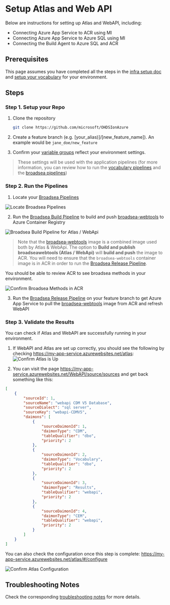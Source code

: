 # Setup Atlas and Web API

Below are instructions for setting up Atlas and WebAPI, including:

* Connecting Azure App Service to ACR using MI
* Connecting Azure App Service to Azure SQL using MI
* Connecting the Build Agent to Azure SQL and ACR

## Prerequisites

This page assumes you have completed all the steps in the [infra setup doc](/docs/setup/setup_infra.md) and [setup your vocabulary](/docs/setup/setup_vocabulary.md) for your environment.

## Steps

### Step 1. Setup your Repo

1. Clone the repository

    ```bash
    git clone https://github.com/microsoft/OHDSIonAzure
    ```

2. Create a feature branch (e.g. [your_alias)]/[new_feature_name]). An example would be `jane_doe/new_feature`

3. Confirm your [variable groups](/docs/update_your_variables.md) reflect your environment settings.

> These settings will be used with the application pipelines (for more information, you can review how to run the [vocabulary pipelines](/pipelines/README.md/#vocabulary-pipelines) and the [broadsea pipelines](/pipelines/README.md/#broadsea-pipelines))

### Step 2. Run the Pipelines

1. Locate your [Broadsea Pipelines](/pipelines/README.md/#broadsea-pipelines)

![Locate Broadsea Pipelines](/docs/media/run_broadsea_pipeline_0.png)

2. Run the [Broadsea Build Pipeline](/pipelines/README.md/#broadsea-build-pipeline) to build and push [broadsea-webtools](/apps/broadsea-webtools/README.md) to Azure Container Registry

![Broadsea Build Pipeline for Atlas / WebApi](/docs/media/broadsea_build_pipeline_atlas_webapi.png)

> Note that the [broadsea-webtools](/apps/broadsea-webtools/README.md) image is a combined image used both by Atlas & WebApi. The option to **Build and publish broadseawebtools (Atlas / WebApi)** will **build and push** the image to ACR. You will need to ensure that the `broadsea-webtools` container image is in ACR in order to run the [Broadsea Release Pipeline](/pipelines/README.md/#broadsea-release-pipeline).

You should be able to review ACR to see broadsea methods in your environment.

![Confirm Broadsea Methods in ACR](/docs/media/confirm_acr_broadsea_webtools_1.png)

3. Run the [Broadsea Release Pipeline](/pipelines/README.md/#broadsea-release-pipeline) on your feature branch to get Azure App Service to pull the [broadsea-webtools](/apps/broadsea-webtools/README.md) image from ACR and refresh WebAPI

### Step 3. Validate the Results

You can check if Atlas and WebAPI are successfully running in your environment.

1. If WebAPI and Atlas are set up correctly, you should see the following by checking https://my-app-service.azurewebsites.net/atlas:
![Confirm Atlas is Up](/docs/media/confirm_atlas_1.png)

2. You can visit the page https://my-app-service.azurewebsites.net/WebAPI/source/sources and get back something like this:

```json
[
    {
        "sourceId": 1,
        "sourceName": "webapi CDM V5 Database",
        "sourceDialect": "sql server",
        "sourceKey": "webapi-CDMV5",
        "daimons": [
            {
                "sourceDaimonId": 1,
                "daimonType": "CDM",
                "tableQualifier": "dbo",
                "priority": 2
            },
            {
                "sourceDaimonId": 2,
                "daimonType": "Vocabulary",
                "tableQualifier": "dbo",
                "priority": 2
            },
            {
                "sourceDaimonId": 3,
                "daimonType": "Results",
                "tableQualifier": "webapi",
                "priority": 2
            },
            {
                "sourceDaimonId": 4,
                "daimonType": "CEM",
                "tableQualifier": "webapi",
                "priority": 2
            }
        ]
    }
]
```

You can also check the configuration once this step is complete:
https://my-app-service.azurewebsites.net/atlas/#/configure

![Confirm Atlas Configuration](/docs/media/confirm_atlas_2.png)

## Troubleshooting Notes

Check the corresponding [troubleshooting notes](/docs/troubleshooting/troubleshooting_atlas_webapi.md) for more details.
